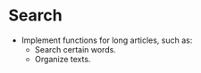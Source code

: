 # Search
- Implement functions for long articles, such as:
  - Search certain words.
  - Organize texts.
